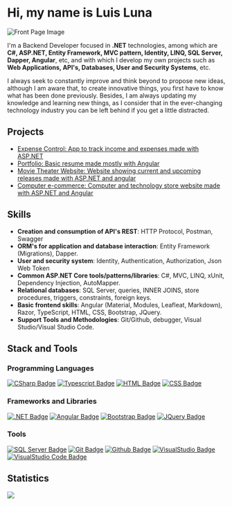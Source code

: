 # Hi, my name is Luis Luna

![Front Page Image](https://media.licdn.com/dms/image/D4D16AQFAzg1h56Rd_g/profile-displaybackgroundimage-shrink_350_1400/0/1664988216216?e=1681344000&v=beta&t=gQC-5fuyPivpdLmyDch4XAvdpSx8_PUxxOe9bCxoCr8)

I'm a Backend Developer focused in **.NET** technologies, among which are **C#, ASP.NET, Entity Framework, MVC pattern, Identity, LINQ, SQL Server, Dapper, Angular**, etc, and with which I develop my own projects such as **Web Applications, API's, Databases, User and Security Systems**, etc.

I always seek to constantly improve and think beyond to propose new ideas, although I am aware that, to create innovative things, you first have to know what has been done previously. Besides, I am always updating my knowledge and learning new things, as I consider that in the ever-changing technology industry you can be left behind if you get a little distracted.

## Projects

- [Expense Control: App to track income and expenses made with ASP.NET](https://github.com/luisjavierluna/ExpenseControl_ASP.NET)
- [Portfolio: Basic resume made mostly with Angular](https://github.com/luisjavierluna/Portfolio)
- [Movie Theater Website: Website showing current and upcoming releases made with ASP.NET and angular](https://github.com/luisjavierluna/Movies)
- [Computer e-commerce: Computer and technology store website made with ASP.NET and Angular](https://github.com/luisjavierluna/Mall)

## Skills

- **Creation and consumption of API's REST**: HTTP Protocol, Postman, Swagger
- **ORM's for application and database interaction**: Entity Framework (Migrations), Dapper.
- **User and security system**: Identity, Authentication, Authorization, Json Web Token
- **Common ASP.NET Core tools/patterns/libraries**: C#, MVC, LINQ, xUnit, Dependency Injection, AutoMapper.
- **Relational databases**: SQL Server, queries, INNER JOINS, store procedures, triggers, constraints, foreign keys.
- **Basic frontend skills**: Angular (Material, Modules, Leafleat, Markdown), Razor, TypeScript, HTML, CSS, Bootstrap, JQuery.
- **Support Tools and Methodologies**: Git/Github, debugger, Visual Studio/Visual Studio Code. 

## Stack and Tools

### Programming Languages

[![CSharp Badge](https://img.shields.io/badge/-CSharp-68217a?style=for-the-badge&labelColor=white&logo=CSharp&logoColor=68217a)](#)
[![Typescript Badge](https://img.shields.io/badge/-Typescript-007acc?style=for-the-badge&labelColor=white&logo=typescript&logoColor=007acc)](#)
[![HTML Badge](https://img.shields.io/badge/-HTML-e44d26?style=for-the-badge&labelColor=white&logo=HTML5&logoColor=#e44d26)](#)
[![CSS Badge](https://img.shields.io/badge/-CSS-1572b6?style=for-the-badge&labelColor=white&logo=CSS3&logoColor=1572b6)](#)

### Frameworks and Libraries

[![.NET Badge](https://img.shields.io/badge/-.NET-623697?style=for-the-badge&labelColor=white&logo=.NET&logoColor=623697)](#)
[![Angular Badge](https://img.shields.io/badge/-Angular-dd1b16?style=for-the-badge&labelColor=white&logo=Angular&logoColor=dd1b16)](#)
[![Bootstrap Badge](https://img.shields.io/badge/-Bootstrap-7911f7?style=for-the-badge&labelColor=white&logo=Bootstrap&logoColor=7911f7)](#)
[![JQuery Badge](https://img.shields.io/badge/-JQuery-0868ac?style=for-the-badge&labelColor=white&logo=jQuery&logoColor=0868ac)](#)

### Tools

[![SQL Server Badge](https://img.shields.io/badge/-SQLServer-d12625?style=for-the-badge&labelColor=white&logo=MicrosoftSQLServer&logoColor=d12625)](#)
[![Git Badge](https://img.shields.io/badge/-Git-e94e31?style=for-the-badge&labelColor=white&logo=Git&logoColor=e94e31)](#)
[![Github Badge](https://img.shields.io/badge/-Github-171a1f?style=for-the-badge&labelColor=white&logo=GitHub&logoColor=171a1f)](#)
[![VisualStudio Badge](https://img.shields.io/badge/-VisualStudio-875ab9?style=for-the-badge&labelColor=white&logo=VisualStudio&logoColor=875ab9)](#)
[![VisualStudio Code Badge](https://img.shields.io/badge/-VisualStudioCode-2c8dcf?style=for-the-badge&labelColor=white&logo=VisualStudioCode&logoColor=2c8dcf)](#)

## Statistics

<img src="https://github-readme-stats.vercel.app/api/top-langs?username=luisjavierluna&theme=tokyonight"/>
